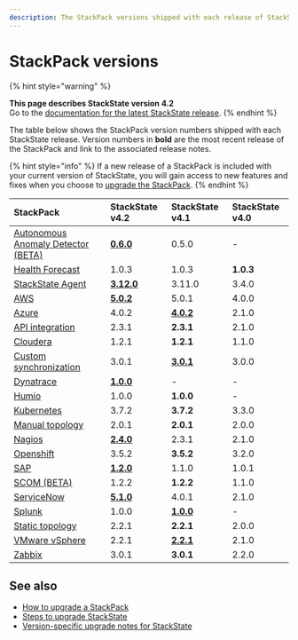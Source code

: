 ```yaml
---
description: The StackPack versions shipped with each release of StackState.
---
```


# StackPack versions

{% hint style="warning" %}

**This page describes StackState version 4.2**<br />Go to the [documentation for the latest StackState release](https://docs.stackstate.com/).
{% endhint %}

The table below shows the StackPack version numbers shipped with each StackState release. Version numbers in **bold** are the most recent release of the StackPack and link to the associated release notes.

{% hint style="info" %}
If a new release of a StackPack is included with your current version of StackState, you will gain access to new features and fixes when you choose to [upgrade the StackPack](../../stackpacks/about-stackpacks.md#upgrade-a-stackpack).
{% endhint %}

| StackPack | StackState v4.2 | StackState v4.1 | StackState v4.0 |
| :--- | :--- | :--- | :--- |
| [Autonomous Anomaly Detector \(BETA\)](../../stackpacks/add-ons/aad.md) | [**0.6.0**](../../stackpacks/add-ons/aad.md#release-notes) | 0.5.0 | - |
| [Health Forecast](../../stackpacks/add-ons/health-forecast.md) | 1.0.3 | 1.0.3 | **1.0.3** |
| [StackState Agent](../../stackpacks/integrations/agent.md) | [**3.12.0**](../../stackpacks/integrations/agent.md#release-notes) | 3.11.0 | 3.4.0 |
| [AWS](../../stackpacks/integrations/aws.md) | [**5.0.2**](../../stackpacks/integrations/aws.md#release-notes) | 5.0.1 | 4.0.0 |
| [Azure](../../stackpacks/integrations/azure.md) | 4.0.2 | [**4.0.2**](/stackpacks/integrations/azure.md#release-notes) | 2.1.0 |
| [API integration](../../stackpacks/integrations/api-integration.md) | 2.3.1 | **2.3.1** | 2.1.0 |
| [Cloudera](../../stackpacks/integrations/cloudera.md) | 1.2.1 | **1.2.1** | 1.1.0 |
| [Custom synchronization](../../stackpacks/integrations/customsync.md) | 3.0.1 | [**3.0.1**](https://github.com/StackVista/stackpack-autosync/blob/master/RELEASE.md) | 3.0.0 |
| [Dynatrace](../../stackpacks/integrations/dynatrace.md) | [**1.0.0**](../../stackpacks/integrations/dynatrace.md#release-notes) | - | - |
| [Humio](../../stackpacks/integrations/humio.md) | 1.0.0 | **1.0.0** | - |
| [Kubernetes](../../stackpacks/integrations/kubernetes.md) | 3.7.2 | **3.7.2** | 3.3.0 |
| [Manual topology](../../stackpacks/integrations/manualtopo.md) | 2.0.1 | **2.0.1** | 2.0.0 |
| [Nagios](../../stackpacks/integrations/nagios.md) | [**2.4.0**](../../stackpacks/integrations/nagios.md#release-notes) | 2.3.1 | 2.1.0 |
| [Openshift](../../stackpacks/integrations/openshift.md) | 3.5.2 | **3.5.2** | 3.2.0 |
| [SAP](../../stackpacks/integrations/sap.md) | [**1.2.0**](https://github.com/StackVista/stackpack-sap/blob/master/src/main/stackpack/resources/RELEASE.md) | 1.1.0 | 1.0.1 |
| [SCOM \(BETA\)](../../stackpacks/integrations/scom.md) | 1.2.2 | **1.2.2** | 1.1.0 |
| [ServiceNow](../../stackpacks/integrations/servicenow.md) | [**5.1.0**](../../stackpacks/integrations/servicenow.md#release-notes) | 4.0.1 | 2.1.0 |
| [Splunk](../../stackpacks/integrations/splunk/) | 1.0.0 | [**1.0.0**](https://github.com/StackVista/stackpack-splunk/blob/master/RELEASE.md) | - |
| [Static topology](../../stackpacks/integrations/static_topology.md) | 2.2.1 | **2.2.1** | 2.0.0 |
| [VMware vSphere](../../stackpacks/integrations/vsphere.md) | 2.2.1 | [**2.2.1**](/stackpacks/integrations/vsphere.md#release-notes) | 2.1.0 |
| [Zabbix](../../stackpacks/integrations/zabbix.md) | 3.0.1 | **3.0.1** | 2.2.0 |

## See also

* [How to upgrade a StackPack](../../stackpacks/about-stackpacks.md#upgrade-a-stackpack)
* [Steps to upgrade StackState](steps-to-upgrade.md)
* [Version-specific upgrade notes for StackState](version-specific-upgrade-instructions.md)

